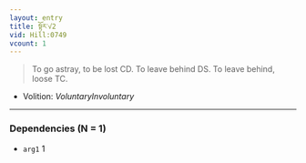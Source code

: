 ```yaml
---
layout: entry
title: སྟོར་√2
vid: Hill:0749
vcount: 1
---
```

> To go astray, to be lost CD\. To leave behind DS\. To leave behind, loose TC\.

* Volition: _VoluntaryInvoluntary_

---

### Dependencies (N = 1)
* `arg1` 1
